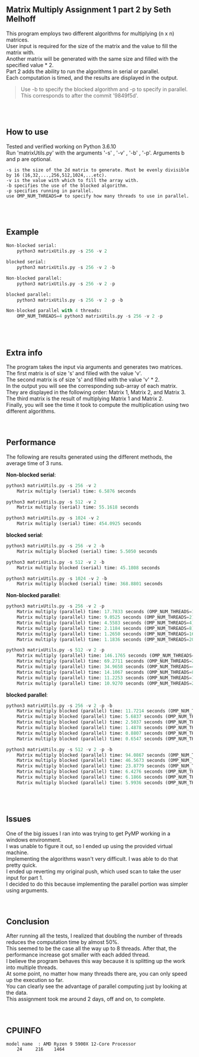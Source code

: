 ## Matrix Multiply Assignment 1 part 2 by Seth Melhoff

This program employs two different algorithms for multiplying (n x n) matrices.  
User input is required for the size of the matrix and the value to fill the matrix with.  
Another matrix will be generated with the same size and filled with the specified value * 2.  
Part 2 adds the ability to run the algorithms in serial or parallel.  
Each computation is timed, and the results are displayed in the output.  
> Use -b to specify the blocked algorithm and -p to specify in parallel.   
> This corresponds to after the commit '9849f5d'.
<br>
<br>

## How to use

Tested and verified working on Python 3.6.10  
Run 'matrixUtils.py' with the arguments '-s' , '-v' , '-b' , '-p'. Arguments b and p are optional. 

    -s is the size of the 2d matrix to generate. Must be evenly divisible by 16 (16,32,...,256,512,1024,...etc).
    -v is the value with which to fill the array with.  
    -b specifies the use of the blocked algorithm.  
    -p specifies running in parallel.  
    use OMP_NUM_THREADS=# to specify how many threads to use in parallel.
<br>
<br>

## Example

```python
Non-blocked serial:
    python3 matrixUtils.py -s 256 -v 2

blocked serial:
    python3 matrixUtils.py -s 256 -v 2 -b

Non-blocked parallel:
    python3 matrixUtils.py -s 256 -v 2 -p

blocked parallel:
    python3 matrixUtils.py -s 256 -v 2 -p -b

Non-blocked parallel with 4 threads:
    OMP_NUM_THREADS=4 python3 matrixUtils.py -s 256 -v 2 -p
```
<br>
<br>

## Extra info

The program takes the input via arguments and generates two matrices.  
The first matrix is of size 's' and filled with the value 'v'.  
The second matrix is of size 's' and filled with the value 'v' * 2.  
In the output you will see the corresponding sub-array of each matrix.  
They are displayed in the following order: Matrix 1, Matrix 2, and Matrix 3.  
The third matrix is the result of multiplying Matrix 1 and Matrix 2.  
Finally, you will see the time it took to compute the multiplication using two different algorithms.  
<br>
<br>

## Performance

The following are results generated using the different methods, the average time of 3 runs.  

**Non-blocked serial**:  
```python
python3 matrixUtils.py -s 256 -v 2  
    Matrix multiply (serial) time: 6.5876 seconds  

python3 matrixUtils.py -s 512 -v 2  
    Matrix multiply (serial) time: 55.1618 seconds    

python3 matrixUtils.py -s 1024 -v 2  
    Matrix multiply (serial) time: 454.0925 seconds  
```

**blocked serial**:  
```python
python3 matrixUtils.py -s 256 -v 2 -b  
    Matrix multiply blocked (serial) time: 5.5050 seconds  

python3 matrixUtils.py -s 512 -v 2 -b  
    Matrix multiply blocked (serial) time: 45.1808 seconds    

python3 matrixUtils.py -s 1024 -v 2 -b  
    Matrix multiply blocked (serial) time: 368.8801 seconds  
```

**Non-blocked parallel**:  
```python
python3 matrixUtils.py -s 256 -v 2 -p  
    Matrix multiply (parallel) time: 17.7833 seconds (OMP_NUM_THREADS=1)  
    Matrix multiply (parallel) time: 9.0525 seconds (OMP_NUM_THREADS=2)  
    Matrix multiply (parallel) time: 4.5583 seconds (OMP_NUM_THREADS=4)  
    Matrix multiply (parallel) time: 2.1184 seconds (OMP_NUM_THREADS=8)  
    Matrix multiply (parallel) time: 1.2650 seconds (OMP_NUM_THREADS=16)  
    Matrix multiply (parallel) time: 1.1836 seconds (OMP_NUM_THREADS=20)    

python3 matrixUtils.py -s 512 -v 2 -p  
    Matrix multiply (parallel) time: 146.1765 seconds (OMP_NUM_THREADS=1)  
    Matrix multiply (parallel) time: 69.2711 seconds (OMP_NUM_THREADS=2)  
    Matrix multiply (parallel) time: 34.9658 seconds (OMP_NUM_THREADS=4)  
    Matrix multiply (parallel) time: 14.1067 seconds (OMP_NUM_THREADS=8)  
    Matrix multiply (parallel) time: 11.2253 seconds (OMP_NUM_THREADS=16)  
    Matrix multiply (parallel) time: 10.9270 seconds (OMP_NUM_THREADS=20)   
```

**blocked parallel**:  
```python
python3 matrixUtils.py -s 256 -v 2 -p -b  
    Matrix multiply blocked (parallel) time: 11.7214 seconds (OMP_NUM_THREADS=1)  
    Matrix multiply blocked (parallel) time: 5.6837 seconds (OMP_NUM_THREADS=2)  
    Matrix multiply blocked (parallel) time: 2.5037 seconds (OMP_NUM_THREADS=4)  
    Matrix multiply blocked (parallel) time: 1.4878 seconds (OMP_NUM_THREADS=8)  
    Matrix multiply blocked (parallel) time: 0.8807 seconds (OMP_NUM_THREADS=16)  
    Matrix multiply blocked (parallel) time: 0.6547 seconds (OMP_NUM_THREADS=20)  

python3 matrixUtils.py -s 512 -v 2 -p -b  
    Matrix multiply blocked (parallel) time: 94.0867 seconds (OMP_NUM_THREADS=1)  
    Matrix multiply blocked (parallel) time: 46.5673 seconds (OMP_NUM_THREADS=2)  
    Matrix multiply blocked (parallel) time: 23.8779 seconds (OMP_NUM_THREADS=4)  
    Matrix multiply blocked (parallel) time: 6.4276 seconds (OMP_NUM_THREADS=8)  
    Matrix multiply blocked (parallel) time: 6.1866 seconds (OMP_NUM_THREADS=16)  
    Matrix multiply blocked (parallel) time: 5.9936 seconds (OMP_NUM_THREADS=20)  
```
<br>
<br>

## Issues

One of the big issues I ran into was trying to get PyMP working in a windows environment.  
I was unable to figure it out, so I ended up using the provided virtual machine.  
Implementing the algorithms wasn't very difficult. I was able to do that pretty quick.  
I ended up reverting my original push, which used scan to take the user input for part 1.  
I decided to do this because implementing the parallel portion was simpler using arguments.    
<br>
<br>

## Conclusion

After running all the tests, I realized that doubling the number of threads reduces the computation time by almost 50%.  
This seemed to be the case all the way up to 8 threads. After that, the performance increase got smaller with each added thread.  
I believe the program behaves this way because it is splitting up the work into multiple threads.  
At some point, no matter how many threads there are, you can only speed up the execution so far.  
You can clearly see the advantage of parallel computing just by looking at the data.  
This assignment took me around 2 days, off and on, to complete.  
<br>
<br>

## CPUINFO

    model name	: AMD Ryzen 9 5900X 12-Core Processor            
        24     216    1464
